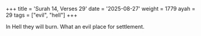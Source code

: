 +++
title = 'Surah 14, Verses 29'
date = '2025-08-27'
weight = 1779
ayah = 29
tags = ["evil", "hell"]
+++

In Hell they will burn. What an evil place for settlement.